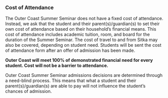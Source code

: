 ### Cost of Attendance

The Outer Coast Summer Seminar does not have a fixed cost of attendance. Instead, we ask that the student and their parent(s)/guardian(s) to set their own cost of attendance based on their household’s financial means. This cost of attendance includes academic tuition, room, and board for the duration of the Summer Seminar. The cost of travel to and from Sitka may also be covered, depending on student need. Students will be sent the cost of attendance form after an offer of admission has been made.

<strong>Outer Coast will meet 100% of demonstrated financial need for every student. Cost will not be a barrier to attendance.</strong>

Outer Coast Summer Seminar admissions decisions are determined through a need-blind process. This means that what a student and their parent(s)/guardian(s) are able to pay will not influence the student’s chances of admission.
